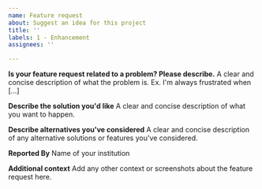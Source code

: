 ```yaml
---
name: Feature request
about: Suggest an idea for this project
title: ''
labels: 1 - Enhancement
assignees: ''

---
```


**Is your feature request related to a problem? Please describe.**
A clear and concise description of what the problem is. Ex. I'm always frustrated when [...]

**Describe the solution you'd like**
A clear and concise description of what you want to happen.

**Describe alternatives you've considered**
A clear and concise description of any alternative solutions or features you've considered.

**Reported By**
Name of your institution

**Additional context**
Add any other context or screenshots about the feature request here.
